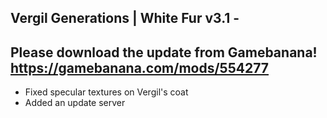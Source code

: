 ## Vergil Generations | White Fur v3.1 - 
## Please download the update from Gamebanana! https://gamebanana.com/mods/554277
- Fixed specular textures on Vergil's coat
- Added an update server

